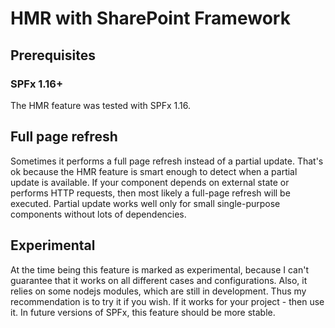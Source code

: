 # HMR with SharePoint Framework

## Prerequisites

### SPFx 1.16+

The HMR feature was tested with SPFx 1.16.

## Full page refresh

Sometimes it performs a full page refresh instead of a partial update. That's ok because the HMR feature is smart enough to detect when a partial update is available. If your component depends on external state or performs HTTP requests, then most likely a full-page refresh will be executed. Partial update works well only for small single-purpose components without lots of dependencies.

## Experimental

At the time being this feature is marked as experimental, because I can't guarantee that it works on all different cases and configurations. Also, it relies on some nodejs modules, which are still in development. Thus my recommendation is to try it if you wish. If it works for your project - then use it. In future versions of SPFx, this feature should be more stable.
